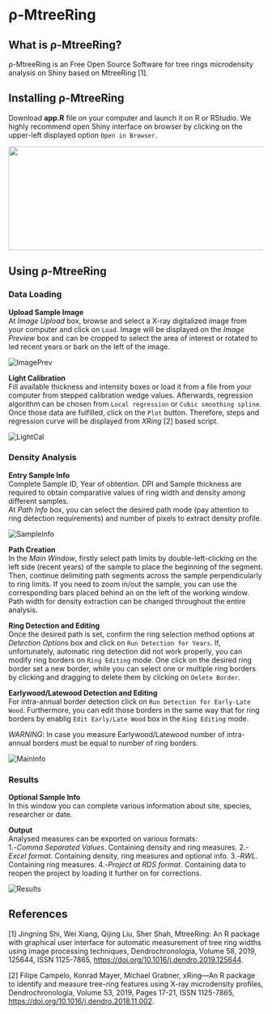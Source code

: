 # ρ-MtreeRing
## What is ρ-MtreeRing?
ρ-MtreeRing is an Free Open Source Software for tree rings microdensity analysis on Shiny based on MtreeRing [1].

## Installing ρ-MtreeRing
Download **app.R** file on your computer and launch it on R or RStudio. We highly recommend open Shiny interface on browser by clicking on the upper-left displayed option `Open in Browser`.

<p align="center">
  <img width="900" height="205" src="https://user-images.githubusercontent.com/74645623/99637329-fa468380-2a44-11eb-8695-56193a9c3a90.png">
</p>


## Using ρ-MtreeRing

### Data Loading  

**Upload Sample Image**  
At *Image Upload* box, browse and select a X-ray digitalized image from your computer and click on `Load`. Image will be displayed on the *Image Preview* box and can be cropped to select the area of interest or rotated to led recent years or bark on the left of the image.

![ImagePrev](https://user-images.githubusercontent.com/74645623/99530335-75eef480-29a1-11eb-964d-cd6ebb58b9bb.png)

**Light Calibration**  
Fill available thickness and intensity boxes or load it from a file from your computer from stepped calibration wedge values. Afterwards, regression algorithm can be chosen from `Local regression` or `Cubic smoothing spline`. Once those data are fulfilled, click on the `Plot` button. Therefore, steps and regression curve will be displayed from *XRing* [2] based script.  

![LightCal](https://user-images.githubusercontent.com/74645623/99530486-a59dfc80-29a1-11eb-8be6-20ea8d29a8a6.png)


### Density Analysis

**Entry Sample Info**  
Complete Sample ID, Year of obtention. DPI and Sample thickness are required to obtain comparative values of ring width and density among different samples.  
At *Path Info* box, you can select the desired path mode (pay attention to ring detection requirements) and number of pixels to extract density profile.

![SampleInfo](https://user-images.githubusercontent.com/74645623/99530605-d5e59b00-29a1-11eb-8b7f-19e7480c6438.png)


**Path Creation**  
In the *Main Window*, firstly select path limits by double-left-clicking on the left side (recent years) of the sample to place the beginning of the segment. Then, continue delimiting path segments across the sample perpendicularly to ring limits. If you need to zoom in/out the sample, you can use the corresponding bars placed behind an on the left of the working window.
Path width for density extraction can be changed throughout the entire analysis. 

**Ring Detection and Editing**  
Once the desired path is set, confirm the ring selection method options at *Detection Options* box and click on `Run Detection for Years`.
If, unfortunately, automatic ring detection did not work properly, you can modify ring borders on `Ring Editing` mode. One click on the desired ring border set a new border, while you can select one or multiple ring borders by clicking and dragging to delete them by clicking on `Delete Border`.

**Earlywood/Latewood Detection and Editing**  
For intra-annual border detection click on `Run Detection for Early-Late Wood`. Furthermore, you can edit those borders in the same way that for ring borders by enablig `Edit Early/Late Wood` box in the `Ring Editing` mode.

*WARNING*: In case you measure Earlywood/Latewood number of intra-annual borders must be equal to number of ring borders.

![MainInfo](https://user-images.githubusercontent.com/74645623/99530533-b9e1f980-29a1-11eb-9864-9c6589f7956d.png)

### Results

**Optional Sample Info**  
In this window you can complete various information about site, species, researcher or date.

**Output**  
Analysed measures can be exported on various formats:  
1.-*Comma Separated Values*. Containing density and ring measures.
2.-*Excel format*. Containing density, ring measures and optional info.
3.-*RWL*. Containing ring measures.
4.-*Project at RDS format*. Containing data to reopen the project by loading it further on for corrections. 

![Results](https://user-images.githubusercontent.com/74645623/99530723-f7df1d80-29a1-11eb-9e20-5035f0ad3c59.png)


## References

[1] Jingning Shi, Wei Xiang, Qijing Liu, Sher Shah,
MtreeRing: An R package with graphical user interface for automatic measurement of tree ring widths using image processing techniques,
Dendrochronologia,
Volume 58,
2019,
125644,
ISSN 1125-7865,
https://doi.org/10.1016/j.dendro.2019.125644.


[2] Filipe Campelo, Konrad Mayer, Michael Grabner,
xRing—An R package to identify and measure tree-ring features using X-ray microdensity profiles,
Dendrochronologia,
Volume 53,
2019,
Pages 17-21,
ISSN 1125-7865,
https://doi.org/10.1016/j.dendro.2018.11.002.


